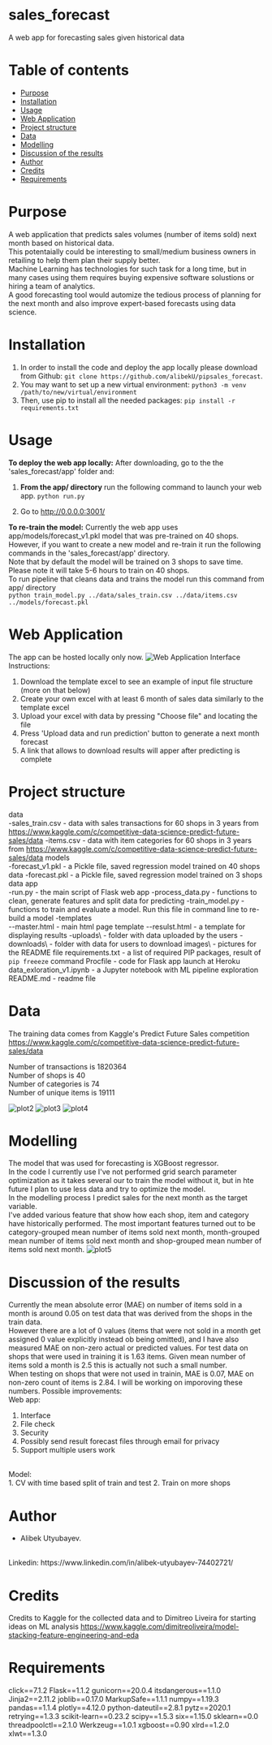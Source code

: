 # sales_forecast
A web app for forecasting sales given historical data

# Table of contents
- [Purpose](#purpose)
- [Installation](#installation)
- [Usage](#usage)
- [Web Application](#web-application)
- [Project structure](#project-structure)
- [Data](#data)
- [Modelling](#modelling) 
- [Discussion of the results](#discussion-of-the-results)
- [Author](#author)
- [Credits](#credits)
- [Requirements](#requirements)


# Purpose
A web application that predicts sales volumes (number of items sold) next month based on historical data. <br/>
This potentaially could be interesting to small/medium business owners in retailing to help them plan their supply better.<br/>
Machine Learning has technologies for such task for a long time, but in many cases using them requires buying expensive software solustions or hiring a team of analytics.<br/>
A good forecasting tool would automize the tedious process of planning for the next month and also improve expert-based forecasts using data science.<br/>

# Installation
1. In order to install the code and deploy the app locally please download from Github: `git clone https://github.com/alibekU/pipsales_forecast`.
2. You may want to set up a new virtual environment: `python3 -m venv /path/to/new/virtual/environment` 
3. Then, use pip to install all the needed packages: `pip install -r requirements.txt`

# Usage
**To deploy the web app locally:**
After downloading, go to the the 'sales_forecast/app' folder and:
1. **From the app/ directory** run the following command to launch your web app.
    `python run.py`

2. Go to http://0.0.0.0:3001/

**To re-train the model:**
Currently the web app uses app/models/forecast_v1.pkl model that was pre-trained on 40 shops.<br/>
However, if you want to create a new model and re-train it run the following commands in the 'sales_forecast/app' directory. <br/>
Note that by default the model will be trained on 3 shops to save time.<br/>
Please note it will take 5-6 hours to train on 40 shops.<br/>
To run pipeline that cleans data and trains the model run this command from app/ directory<br/>
        `python train_model.py ../data/sales_train.csv ../data/items.csv ../models/forecast.pkl`


# Web Application
The app can be hosted locally only now.
![Web Application Interface](images/screenshot1.png)
<br/>
Instructions:
1. Download the template excel to see an example of input file structure (more on that below) 
2. Create your own excel with at least 6 month of sales data similarly to the template excel 
3. Upload your excel with data by pressing "Choose file" and locating the file 
4. Press 'Upload data and run prediction' button to generate a next month forecast
5. A link that allows to download results will apper after predicting is complete 

# Project structure 
data\
-sales_train.csv - data with sales transactions for 60 shops in 3 years from https://www.kaggle.com/c/competitive-data-science-predict-future-sales/data
-items.csv - data with item categories for 60 shops in 3 years from https://www.kaggle.com/c/competitive-data-science-predict-future-sales/data
models\
-forecast_v1.pkl - a Pickle file, saved regression model trained on 40 shops data
-forecast.pkl - a Pickle file, saved regression model trained on 3 shops data
app\
-run.py - the main script of Flask web app
-process_data.py - functions to clean, generate features and split data for predicting
-train_model.py - functions to train and evaluate a model. Run this file in command line to re-build a model
-templates\
 --master.html - main html page template
 --resulst.html - a template for displaying results
 -uploads\ - folder with data uploaded by the users
 -downloads\ - folder with data for users to download
images\ - pictures for the README file
requirements.txt - a list of required PIP packages, result of `pip freeeze` command
Procfile - code for Flask app launch at Heroku
data_exloration_v1.ipynb - a Jupyter notebook with ML pipeline exploration
README.md - readme file

# Data
The training data comes from Kaggle's Predict Future Sales competition https://www.kaggle.com/c/competitive-data-science-predict-future-sales/data <br/>

Number of transactions is 1820364 <br/>
Number of shops is 40 <br/>
Number of categories is 74 <br/>
Number of unique items is 19111 <br/>

![plot2](images/screenshot2.png)
![plot3](images/screenshot3.png)
![plot4](images/screenshot4.png)

# Modelling
The model that was used for forecasting is XGBoost regressor. <br/>
In the code I currently use I've not performed grid search parameter optimization as it takes several our to train the model without it, but in hte future I plan to use less data and try to optimize the model.<br/>
In the modelling process I predict sales for the next month as the target variable. <br/>
I've added various feature that show how each shop, item and category have historically performed.
The most important features turned out to be category-grouped mean number of items sold next month, month-grouped mean number of items sold next month and shop-grouped mean number of items sold next month.
![plot5](images/screenshot4.png)

# Discussion of the results
Currently the mean absolute error (MAE) on number of items sold in a month is around 0.05 on test data that was derived from the shops in the train data. <br/>
However there are a lot of 0 values (items that were not sold in a month get assigned 0 value explicitly instead ob being omitted), and I have also measured MAE on non-zero actual or predicted values. For test data on shops that were used in training it is 1.63 items. Given mean number of items sold a month is 2.5 this is actually not such a small number.<br/>
When testing on shops that were not used in trainin, MAE is 0.07, MAE on non-zero count of items is 2.84. I will be working on imporoving these numbers.
Possible improvements: <br/>
Web app: <br/>
1. Interface
2. File check
3. Security
4. Possibly send result forecast files through email for privacy
5. Support multiple users work
<br/>
Model:<br/>
1. CV with time based split of train and test
2. Train on more shops

# Author 
- Alibek Utyubayev. 
<br/>
Linkedin: https://www.linkedin.com/in/alibek-utyubayev-74402721/

# Credits
Credits to Kaggle for the collected data and to Dimitreo Liveira for starting ideas on ML analysis https://www.kaggle.com/dimitreoliveira/model-stacking-feature-engineering-and-eda

# Requirements
click==7.1.2
Flask==1.1.2
gunicorn==20.0.4
itsdangerous==1.1.0
Jinja2==2.11.2
joblib==0.17.0
MarkupSafe==1.1.1
numpy==1.19.3
pandas==1.1.4
plotly==4.12.0
python-dateutil==2.8.1
pytz==2020.1
retrying==1.3.3
scikit-learn==0.23.2
scipy==1.5.3
six==1.15.0
sklearn==0.0
threadpoolctl==2.1.0
Werkzeug==1.0.1
xgboost==0.90
xlrd==1.2.0
xlwt==1.3.0